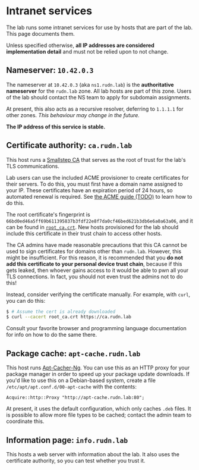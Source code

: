 # Intranet services

The lab runs some intranet services for use by hosts that are part of the lab.
This page documents them.

Unless specified otherwise, **all IP addresses are considered implementation detail** and must not be relied upon to not change.

## Nameserver: `10.42.0.3`

The nameserver at `10.42.0.3` (aka `ns1.rudn.lab`) is the **authoritative nameserver** for the `rudn.lab` zone.
All lab hosts are part of this zone.
Users of the lab should contact the NS team to apply for subdomain assignments.

At present, this also acts as a recursive resolver, deferring to `1.1.1.1` for other zones.
*This behaviour may change in the future.*

**The IP address of this service is stable.**

## Certificate authority: `ca.rudn.lab`

This host runs a [Smallstep CA](https://smallstep.com/) that serves as the root of trust for the lab's TLS communications.

Lab users can use the included ACME provisioner to create certificates for their servers.
To do this, you must first have a domain name assigned to your IP.
These certificates have an expiration period of 24 hours, so automated renewal is required.
See [the ACME guide (TODO)](..) to learn how to do this.


The root certificate's fingerprint is `66bd0ed46a5ff69b611395837b3fdf22e8f7da0cf46bed621b3db6e6a0a63a06`, and it can be found in
[`root_ca.crt`](root_ca.crt).
New hosts provisioned for the lab should include this certificate in their trust chain to access other hosts.

The CA admins have made reasonable precautions that this CA cannot be used to sign certificates for domains other than `rudn.lab`.
However, this might be insufficient.
For this reason, it is recommended that you **do not add this certificate to your personal device trust chain**,
because if this gets leaked, then whoever gains access to it would be able to pwn all your TLS connections.
In fact, you should not even trust the admins not to do this!

Instead, consider verifying the certificate manually. For example, with `curl`, you can do this:

```bash
$ # Assume the cert is already downloaded
$ curl --cacert root_ca.crt https://ca.rudn.lab
```

Consult your favorite browser and programming language documentation for info on how to do the same there.

## Package cache: `apt-cache.rudn.lab`

This host runs [Apt-Cacher-Ng](https://wiki.debian.org/AptCacherNg).
You can use this as an HTTP proxy for your package manager in order to speed up your package update downloads.
If you'd like to use this on a Debian-based system, create a file `/etc/apt/apt.conf.d/00-apt-cache` with the contents:

```
Acquire::http::Proxy "http://apt-cache.rudn.lab:80";
```

At present, it uses the default configuration, which only caches `.deb` files.
It is possible to allow more file types to be cached; contact the admin team to coordinate this.


## Information page: `info.rudn.lab`

This hosts a web server with information about the lab.
It also uses the certificate authority, so you can test whether you trust it.
